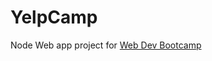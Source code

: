 # YelpCamp

Node Web app project for [Web Dev Bootcamp](https://www.udemy.com/course/the-web-developer-bootcamp/)
